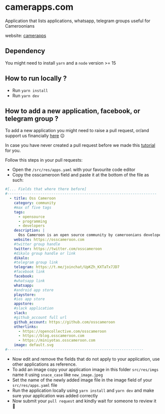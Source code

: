 # camerapps.com

Application that lists applications, whatsapp, telegram groups useful for Cameroonians

website: [camerapps](https://camerapps.com)

## Dependency

You might need to install `yarn` and a `node` version >= 15

## How to run locally ?

- Run `yarn install`
- Run `yarn dev`

## How to add a new application, facebook, or telegram group ?

To add a new application you might need to raise a pull request, or/and support us financially [here](https://opencollective.com/osscameroon) 😉

In case you have never created a pull request before we made this [tutorial](https://www.youtube.com/watch?v=F1SG2Zfzn-U&list=PLYfuyzVpgjOSqTcwvb7WGMZrLrEqZl2rB) for you.

Follow this steps in your pull requests:

- Open the `/src/res/apps.yaml` with your favourite code editor
- Copy the osscameroon field and paste it at the bottom of the file as such:

```yaml
#[... Fields that where there before] 
#--------------------------------------------------------------------
  - title: Oss Cameroon
    category: community
    #max of five tags
    tags:
      - opensource
      - programming
      - developers
    description: |
      Oss Cameroon is an open source community by cameroonians developers.
    website: https://osscameroon.com
    #twitter group handle
    twitter: https://twitter.com/osscameroon
    #dikalo group handle or link
    dikalo:
    #telegram group link
    telegram: https://t.me/joinchat/UpKZh_KXTaTx7JD7
    #facebook link
    facebook:
    #whatsapp link
    whatsapp:
    #android app store
    playstore:
    #ios app store
    appstore:
    #slack application
    slack:
    #github_account full url
    github_account: https://github.com/osscameroon
    otherlinks:
      - https://opencollective.com/osscameroon
      - https://blog.osscameroon.com
      - https://miniyotas.osscameroon.com
    image: default.svg
#--------------------------------------------------------------
```

- Now edit and remove the fields that do not apply to your application, use other applications as reference.
- To add an image copy your application image in this folder `src/res/imgs` name it using `snace_case` like `new_image.jpeg`
- Set the name of the newly added image file in the image field of your `src/res/apps.yaml` file
- Run the application locally using `yarn install` and `yarn dev` and make sure your application was added correctly
- Now submit your `pull request` and kindly wait for someone to review it 🙂
